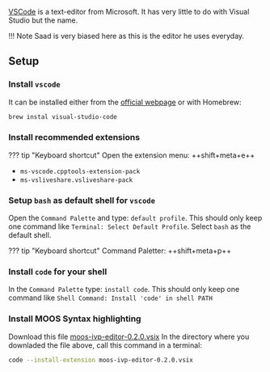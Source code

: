 [VSCode](https://code.visualstudio.com/) is a text-editor from Microsoft.
It has very little to do with Visual Studio but the name.

!!! Note
	Saad is very biased here as this is the editor he uses everyday.

## Setup
### Install `vscode`
It can be installed either from the [official webpage](https://code.visualstudio.com/Download) or with Homebrew:
```bash
brew instal visual-studio-code
```

### Install recommended extensions
??? tip "Keyboard shortcut"
	Open the extension menu: ++shift+meta+e++

- `ms-vscode.cpptools-extension-pack`
- `ms-vsliveshare.vsliveshare-pack`

### Setup `bash` as default shell for `vscode`
Open the `Command Palette` and type: `default profile`.
This should only keep one command like `Terminal: Select Default Profile`. Select `bash` as the default shell.

??? tip "Keyboard shortcut"
	Command Paletter: ++shift+meta+p++

### Install `code`  for your shell
In the `Command Palette` type: `install code`. 
This should only keep one command like `Shell Command: Install 'code' in shell PATH`

### Install MOOS Syntax highlighting
Download this file [moos-ivp-editor-0.2.0.vsix](./moos-ivp-editor-0.2.0.vsix)
In the directory where you downladed the file above, call this command in a terminal:
```bash
code --install-extension moos-ivp-editor-0.2.0.vsix
```

